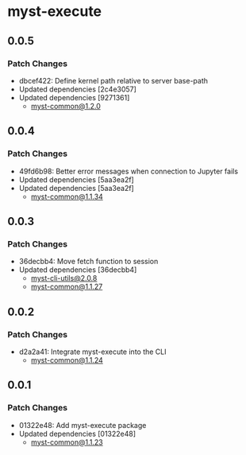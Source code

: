 # myst-execute

## 0.0.5

### Patch Changes

- dbcef422: Define kernel path relative to server base-path
- Updated dependencies [2c4e3057]
- Updated dependencies [9271361]
  - myst-common@1.2.0

## 0.0.4

### Patch Changes

- 49fd6b98: Better error messages when connection to Jupyter fails
- Updated dependencies [5aa3ea2f]
- Updated dependencies [5aa3ea2f]
  - myst-common@1.1.34

## 0.0.3

### Patch Changes

- 36decbb4: Move fetch function to session
- Updated dependencies [36decbb4]
  - myst-cli-utils@2.0.8
  - myst-common@1.1.27

## 0.0.2

### Patch Changes

- d2a2a41: Integrate myst-execute into the CLI
  - myst-common@1.1.24

## 0.0.1

### Patch Changes

- 01322e48: Add myst-execute package
- Updated dependencies [01322e48]
  - myst-common@1.1.23
